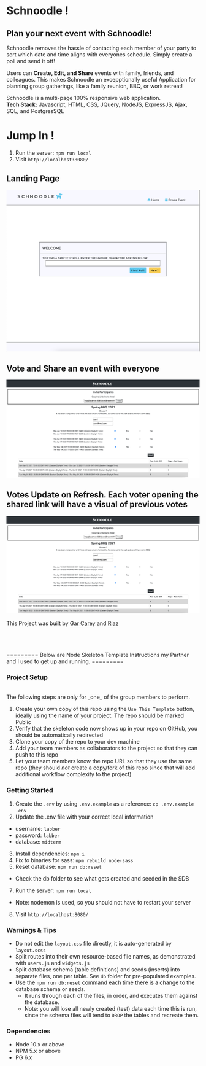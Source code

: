 # Schnoodle !

## Plan your next event with Schnoodle!
Schnoodle removes the hassle of contacting each member of your party to sort which date and time aligns with everyones schedule. Simply create a poll and send it off!
<br>

Users can <b>Create, Edit, and Share</b> events with family, friends, and colleagues. This makes Schnoodle an excepptionally useful Application for planning group gatherings, like a family reunion, BBQ, or work retreat!
<br>

Schnoodle is a multi-page 100% responsive web application. <br>
<b>Tech Stack:</b> Javascript, HTML, CSS, JQuery, NodeJS, ExpressJS, Ajax, SQL, and PostgresSQL
<br>

# Jump In !
  1. Run the server: `npm run local`
  2. Visit `http://localhost:8080/`

## Landing Page
![landing-page.png](docs/landing-page.png)

## Vote and Share an event with everyone
![vote-share](docs/vote-share.png)

## Votes Update on Refresh. Each voter opening the shared link will have a visual of previous votes
![update-vote](docs/vote-share.png)


This Project was built by [Gar Carey](https://github.com/GarCarey) and [Riaz](https://github.com/RiazCKhan)

<br>
<br>
<br>
========= Below are Node Skeleton Template Instructions my Partner and I used to get up and running. =========

<br>

### Project Setup

<br>
The following steps are only for _one_ of the group members to perform.

1. Create your own copy of this repo using the `Use This Template` button, ideally using the name of your project. The repo should be marked Public
2. Verify that the skeleton code now shows up in your repo on GitHub, you should be automatically redirected
3. Clone your copy of the repo to your dev machine
4. Add your team members as collaborators to the project so that they can push to this repo
5. Let your team members know the repo URL so that they use the same repo (they should _not_ create a copy/fork of this repo since that will add additional workflow complexity to the project)

### Getting Started

1. Create the `.env` by using `.env.example` as a reference: `cp .env.example .env`
2. Update the .env file with your correct local information 
  - username: `labber` 
  - password: `labber` 
  - database: `midterm`
3. Install dependencies: `npm i`
4. Fix to binaries for sass: `npm rebuild node-sass`
5. Reset database: `npm run db:reset`
  - Check the db folder to see what gets created and seeded in the SDB
7. Run the server: `npm run local`
  - Note: nodemon is used, so you should not have to restart your server
8. Visit `http://localhost:8080/`

### Warnings & Tips

- Do not edit the `layout.css` file directly, it is auto-generated by `layout.scss`
- Split routes into their own resource-based file names, as demonstrated with `users.js` and `widgets.js`
- Split database schema (table definitions) and seeds (inserts) into separate files, one per table. See `db` folder for pre-populated examples. 
- Use the `npm run db:reset` command each time there is a change to the database schema or seeds. 
  - It runs through each of the files, in order, and executes them against the database. 
  - Note: you will lose all newly created (test) data each time this is run, since the schema files will tend to `DROP` the tables and recreate them.

### Dependencies

- Node 10.x or above
- NPM 5.x or above
- PG 6.x
